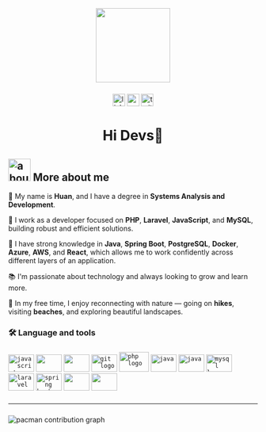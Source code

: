 <div align="center">
  <img height="150" src="https://media3.giphy.com/media/v1.Y2lkPTc5MGI3NjExMW05aHRuN3hvM2IwYWg5dm91NTdyZ2F0dHJmM2djY2FwcmJ1cGdjdyZlcD12MV9pbnRlcm5hbF9naWZfYnlfaWQmY3Q9Zw/QUtsj2tFgxdA6nXRAu/giphy.gif"  />
</div>

###

<div align="center">
  <img src="https://img.shields.io/static/v1?message=LinkedIn&logo=linkedin&label=&color=0077B5&logoColor=white&labelColor=&style=for-the-badge" height="25" alt="linkedin logo"  />
  <img src="https://img.shields.io/static/v1?message=Instagram&logo=instagram&label=&color=fe164f&logoColor=white&labelColor=&style=for-the-badge" height="25" alt="youtube logo"  />
  <img src="https://img.shields.io/static/v1?message=X&logo=X&label=&color=000000&logoColor=white&labelColor=&style=for-the-badge" height="25" alt="twitter logo"  />
</div>


###

<h1 align="center">Hi Devs👋</h1>

###

## <img width="45" alt="about" src="https://raw.github.com/elizarov/elizarov/master/about.png" height="45"> More about me

👋 My name is **Huan**, and I have a degree in **Systems Analysis and Development**.

🔭 I work as a developer focused on **PHP**, **Laravel**, **JavaScript**, and **MySQL**, building robust and efficient solutions.

🚀 I have strong knowledge in **Java**, **Spring Boot**, **PostgreSQL**, **Docker**, **Azure**, **AWS**, and **React**, which allows me to work confidently across different layers of an application.

📚 I'm passionate about technology and always looking to grow and learn more.

🌿 In my free time, I enjoy reconnecting with nature — going on **hikes**, visiting **beaches**, and exploring beautiful landscapes.

###

<h3 align="left">🛠 Language and tools</h3>

###

<div align="left">
  <code><img src="https://cdn.jsdelivr.net/gh/devicons/devicon/icons/javascript/javascript-original.svg" height="35" width="52" alt="javascript logo"  /></code>
  <code><img src="https://cdn.jsdelivr.net/gh/devicons/devicon@latest/icons/react/react-original.svg" height="35" width="52"/></code>
    <code><img src="https://cdn.jsdelivr.net/gh/devicons/devicon@latest/icons/postgresql/postgresql-plain.svg" height="35" width="52"/></code>
  <code><img src="https://cdn.jsdelivr.net/gh/devicons/devicon/icons/git/git-original.svg" height="35" width="52" alt="git logo"  /></code>
  <code><img src="https://cdn.jsdelivr.net/gh/devicons/devicon/icons/php/php-original.svg" height="40" width="60" alt="php logo"/></code>
   <code><img src="https://cdn.jsdelivr.net/gh/devicons/devicon/icons/java/java-plain.svg" height="35" width="52" alt="java" /></code>
 <code><img src="https://cdn.jsdelivr.net/gh/devicons/devicon/icons/docker/docker-plain.svg" height="35" width="52" alt="java" /></code>
  <code><img src="https://cdn.jsdelivr.net/gh/devicons/devicon/icons/mysql/mysql-original.svg" height="35" width="52" alt="mysql logo"/></code>
   <code><img src="https://cdn.jsdelivr.net/gh/devicons/devicon/icons/laravel/laravel-original.svg" height="35" width="52" alt="laravel" /></code>
  <code><img src="https://cdn.jsdelivr.net/gh/devicons/devicon@latest/icons/spring/spring-original.svg" height="35" width="52" alt="spring boot"/></code>
  <code><img src="https://cdn.jsdelivr.net/gh/devicons/devicon@latest/icons/azure/azure-original.svg" height="35" width="52"/></code>
  <code><img src="https://cdn.jsdelivr.net/gh/devicons/devicon@latest/icons/amazonwebservices/amazonwebservices-original-wordmark.svg" height="35" width="52"/></code>
</div>

###
---
###

<picture>
  <source media="(prefers-color-scheme: dark)" srcset="https://raw.githubusercontent.com/neneca-lab/neneca-lab/output/pacman-contribution-graph-dark.svg">
  <source media="(prefers-color-scheme: light)" srcset="https://raw.githubusercontent.com/neneca-lab/neneca-lab/output/pacman-contribution-graph.svg">
  <img alt="pacman contribution graph" src="https://raw.githubusercontent.com/maurodesouza/neneca-lab/output/pacman-contribution-graph.svg">
</picture>
